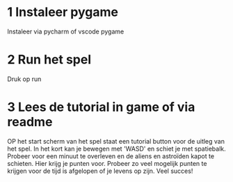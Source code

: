 <!-- (Niels) -->

# 1 Instaleer pygame

Instaleer via pycharm of vscode pygame

# 2 Run het spel

Druk op run

# 3 Lees de tutorial in game of via readme

OP het start scherm van het spel staat een tutorial button voor de uitleg van het spel.
In het kort kan je bewegen met 'WASD' en schiet je met spatiebalk.
Probeer voor een minuut te overleven en de aliens en astroïden kapot te schieten.
Hier krijg je punten voor.
Probeer zo veel mogelijk punten te krijgen voor de tijd is afgelopen of je levens op zijn.
Veel succes!
